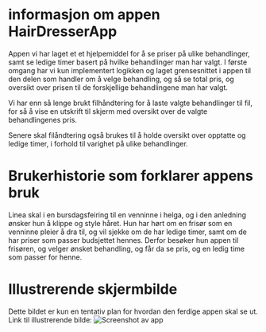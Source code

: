 
# informasjon om appen HairDresserApp

Appen vi har laget et et hjelpemiddel for å se priser på ulike behandlinger, samt se ledige timer basert på hvilke behandlinger man har valgt. I første omgang har vi kun implementert logikken og laget grensesnittet i appen til den delen som handler om å velge behandling, og så se total pris, og oversikt over prisen til de forskjellige behandlingene man har valgt.

Vi har enn så lenge brukt filhåndtering for å laste valgte behandlinger til fil, for så å vise en utskrift til skjerm med oversikt over de valgte behandlingenes pris.


Senere skal filåndtering også brukes til å holde oversikt over opptatte og ledige timer, i forhold til varighet på ulike behandlinger.

# Brukerhistorie som forklarer appens bruk

Linea skal i en bursdagsfeiring til en venninne i helga, og i den anledning ønsker hun å klippe og style håret. Hun har hørt om en frisør som en venninne pleier å dra til, og vil sjekke om de har ledige timer, samt om de har priser som passer budsjettet hennes. Derfor besøker hun appen til frisøren, og velger ønsket behandling, og får da se pris, og en ledig time som passer for henne. 

# Illustrerende skjermbilde 

Dette bildet er kun en tentativ plan for hvordan den ferdige appen skal se ut. 
Link til illustrerende bilde:
![Screenshot av app](../docs/release1/pictures/ScreenshotOfApp.png)
